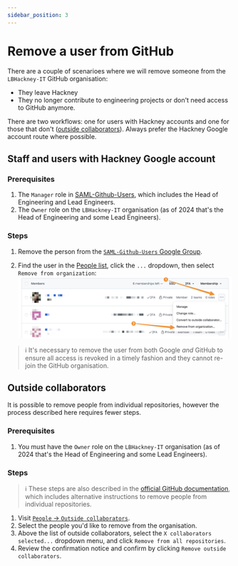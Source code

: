 ```yaml
---
sidebar_position: 3
---
```

# Remove a user from GitHub

There are a couple of scenarioes where we will remove someone from the `LBHackney-IT` GitHub organisation:

- They leave Hackney
- They no longer contribute to engineering projects or don't need access to GitHub anymore.

There are two workflows: one for users with Hackney accounts and one for those that don't ([outside collaborators](#outside-collaborators)). Always prefer the Hackney Google account route where possible.

## Staff and users with Hackney Google account

### Prerequisites

1. The `Manager` role in [SAML-Github-Users](https://groups.google.com/a/hackney.gov.uk/g/saml-github-users/members), which includes the Head of Engineering and Lead Engineers.
2. The `Owner` role on the `LBHackney-IT` organisation (as of 2024 that's the Head of Engineering and some Lead Engineers).

### Steps

1. Remove the person from the [`SAML-Github-Users` Google Group](https://groups.google.com/a/hackney.gov.uk/g/saml-github-users/members).

2. Find the user in the [People list](https://github.com/orgs/LBHackney-IT/people), click  the `...` dropdown, then select `Remove from organization`:
![Screenshot showing the steps described above in the GitHub interface](../img/github_remove_user.png)

> ℹ️ It's necessary to remove the user from both Google _and_ GitHub to ensure all access is revoked in a timely fashion and they cannot re-join the GitHub organisation.

## Outside collaborators

It is possible to remove people from individual repositories, however the process described here requires fewer steps.

### Prerequisites

1. You must have the `Owner` role on the `LBHackney-IT` organisation (as of 2024 that's the Head of Engineering and some Lead Engineers).

### Steps

> ℹ️ These steps are also described in the [official GitHub documentation](https://docs.github.com/en/organizations/managing-user-access-to-your-organizations-repositories/managing-outside-collaborators/removing-an-outside-collaborator-from-an-organization-repository), which includes alternative instructions to remove people from individual repositories.

1. Visit [`People` -> `Outside collaborators`](https://github.com/orgs/LBHackney-IT/outside-collaborators).
2. Select the people you'd like to remove from the organisation.
3. Above the list of outside collaborators, select the `X collaborators selected...` dropdown menu, and click `Remove from all repositories`.
4. Review the confirmation notice and confirm by clicking `Remove outside collaborators`.
